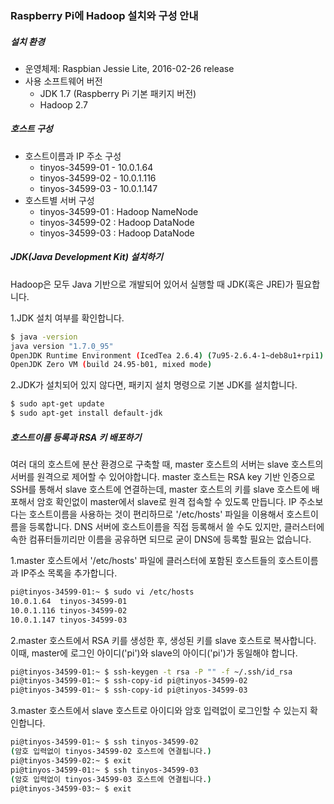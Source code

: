### Raspberry Pi에 Hadoop 설치와 구성 안내

##### 설치 환경
* 운영체제: Raspbian Jessie Lite, 2016-02-26 release
* 사용 소프트웨어 버전
  - JDK 1.7 (Raspberry Pi 기본 패키지 버전)
  - Hadoop 2.7

##### 호스트 구성
* 호스트이름과 IP 주소 구성
  - tinyos-34599-01 - 10.0.1.64
  - tinyos-34599-02 - 10.0.1.116
  - tinyos-34599-03 - 10.0.1.147
* 호스트별 서버 구성
  - tinyos-34599-01 : Hadoop NameNode
  - tinyos-34599-02 : Hadoop DataNode
  - tinyos-34599-03 : Hadoop DataNode

##### JDK(Java Development Kit) 설치하기
Hadoop은 모두 Java 기반으로 개발되어 있어서 실행할 때 JDK(혹은 JRE)가 필요합니다.

1.JDK 설치 여부를 확인합니다.
```sh
$ java -version
java version "1.7.0_95"
OpenJDK Runtime Environment (IcedTea 2.6.4) (7u95-2.6.4-1~deb8u1+rpi1)
OpenJDK Zero VM (build 24.95-b01, mixed mode)
```

2.JDK가 설치되어 있지 않다면, 패키지 설치 명령으로 기본 JDK를 설치합니다.
```sh
$ sudo apt-get update
$ sudo apt-get install default-jdk
```

##### 호스트이름 등록과 RSA 키 배포하기
여러 대의 호스트에 분산 환경으로 구축할 때, master 호스트의 서버는 slave 호스트의 서버를 원격으로 제어할 수 있어야합니다. 
master 호스트는 RSA key 기반 인증으로 SSH를 통해서 slave 호스트에 연결하는데, master 호스트의 키를 slave 호스트에 배포해서 암호 확인없이 master에서 slave로 원격 접속할 수 있도록 만듭니다. 
IP 주소보다는 호스트이름을 사용하는 것이 편리하므로 '/etc/hosts' 파일을 이용해서 호스트이름을 등록합니다. 
DNS 서버에 호스트이름을 직접 등록해서 쓸 수도 있지만, 클러스터에 속한 컴퓨터들끼리만 이름을 공유하면 되므로 굳이 DNS에 등록할 필요는 없습니다.

1.master 호스트에서 '/etc/hosts' 파일에 클러스터에 포함된 호스트들의 호스트이름과 IP주소 목록을 추가합니다.
```sh
pi@tinyos-34599-01:~ $ sudo vi /etc/hosts
10.0.1.64  tinyos-34599-01
10.0.1.116 tinyos-34599-02
10.0.1.147 tinyos-34599-03
```

2.master 호스트에서 RSA 키를 생성한 후, 생성된 키를 slave 호스트로 복사합니다. 이때, master에 로그인 아이디('pi')와 slave의 아이디('pi')가 동일해야 합니다.
```sh
pi@tinyos-34599-01:~ $ ssh-keygen -t rsa -P "" -f ~/.ssh/id_rsa
pi@tinyos-34599-01:~ $ ssh-copy-id pi@tinyos-34599-02
pi@tinyos-34599-01:~ $ ssh-copy-id pi@tinyos-34599-03
```

3.master 호스트에서 slave 호스트로 아이디와 암호 입력없이 로그인할 수 있는지 확인합니다.
```sh
pi@tinyos-34599-01:~ $ ssh tinyos-34599-02
(암호 입력없이 tinyos-34599-02 호스트에 연결됩니다.)
pi@tinyos-34599-02:~ $ exit
pi@tinyos-34599-01:~ $ ssh tinyos-34599-03
(암호 입력없이 tinyos-34599-03 호스트에 연결됩니다.)
pi@tinyos-34599-03:~ $ exit
```

